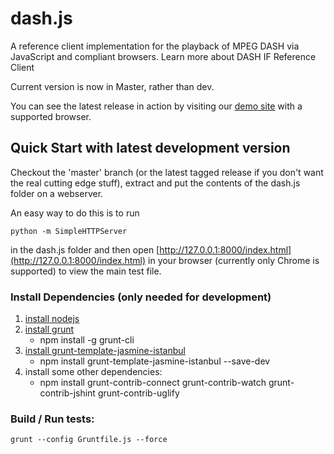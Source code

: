 # dash.js

A reference client implementation for the playback of MPEG DASH via JavaScript and compliant browsers. Learn more about DASH IF Reference Client 

Current version is now in Master, rather than dev.

You can see the latest release in action by visiting our [demo site](http://dashif.org/reference/players/javascript/index.html) with a supported browser.

## Quick Start with latest development version

Checkout the 'master' branch (or the latest tagged release if you don't want the real cutting edge stuff), 
extract and put the contents of the dash.js folder on a webserver.

An easy way to do this is to run 
```
python -m SimpleHTTPServer 
```
in the dash.js folder and then open [http://127.0.0.1:8000/index.html](http://127.0.0.1:8000/index.html) in your browser (currently only Chrome is supported) to view the main test file. 

### Install Dependencies (only needed for development) 
1. [install nodejs](http://nodejs.org/)
2. [install grunt](http://gruntjs.com/getting-started) 
	* npm install -g grunt-cli
3. [install grunt-template-jasmine-istanbul](https://github.com/maenu/grunt-template-jasmine-istanbul)
	* npm install grunt-template-jasmine-istanbul --save-dev
4. install some other dependencies:
	* npm install grunt-contrib-connect grunt-contrib-watch grunt-contrib-jshint grunt-contrib-uglify

### Build / Run tests:
```
grunt --config Gruntfile.js --force
```

